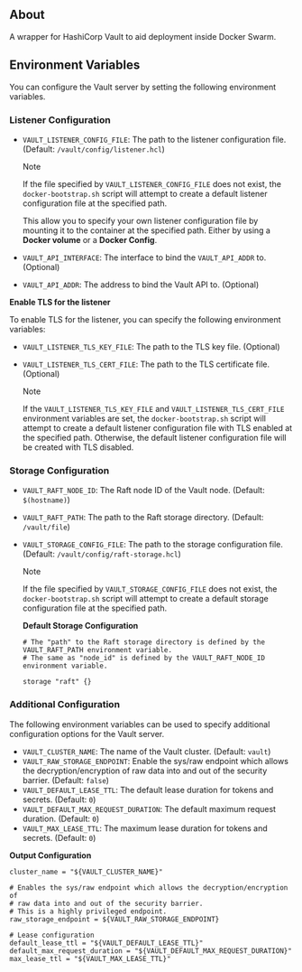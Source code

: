 ## About

A wrapper for HashiCorp Vault to aid deployment inside Docker Swarm.

## Environment Variables

You can configure the Vault server by setting the following environment variables.

### Listener Configuration

- `VAULT_LISTENER_CONFIG_FILE`: The path to the listener configuration file. (Default: `/vault/config/listener.hcl`)

    > [!NOTE]
    > If the file specified by `VAULT_LISTENER_CONFIG_FILE` does not exist, the `docker-bootstrap.sh` script will attempt to create a default listener configuration file at the specified path.
    >
    > This allow you to specify your own listener configuration file by mounting it to the container at the specified path. Either by using a **Docker volume** or a **Docker Config**.

- `VAULT_API_INTERFACE`: The interface to bind the `VAULT_API_ADDR` to. (Optional)
- `VAULT_API_ADDR`: The address to bind the Vault API to. (Optional)

**Enable TLS for the listener**

To enable TLS for the listener, you can specify the following environment variables:
- `VAULT_LISTENER_TLS_KEY_FILE`: The path to the TLS key file. (Optional)
- `VAULT_LISTENER_TLS_CERT_FILE`: The path to the TLS certificate file. (Optional)

    > [!NOTE]
    > If the `VAULT_LISTENER_TLS_KEY_FILE` and `VAULT_LISTENER_TLS_CERT_FILE` environment variables are set, the `docker-bootstrap.sh` script will attempt to create a default listener configuration file with TLS enabled at the specified path. Otherwise, the default listener configuration file will be created with TLS disabled.

### Storage Configuration

- `VAULT_RAFT_NODE_ID`: The Raft node ID of the Vault node. (Default: `$(hostname)`)
- `VAULT_RAFT_PATH`: The path to the Raft storage directory. (Default: `/vault/file`)
- `VAULT_STORAGE_CONFIG_FILE`: The path to the storage configuration file. (Default: `/vault/config/raft-storage.hcl`)

    > [!NOTE]
    > If the file specified by `VAULT_STORAGE_CONFIG_FILE` does not exist, the `docker-bootstrap.sh` script will attempt to create a default storage configuration file at the specified path.

    **Default Storage Configuration**
    ```hcl
    # The "path" to the Raft storage directory is defined by the VAULT_RAFT_PATH environment variable.
    # The same as "node_id" is defined by the VAULT_RAFT_NODE_ID environment variable.

    storage "raft" {}
    ```

### Additional Configuration

The following environment variables can be used to specify additional configuration options for the Vault server.

- `VAULT_CLUSTER_NAME`: The name of the Vault cluster. (Default: `vault`)
- `VAULT_RAW_STORAGE_ENDPOINT`: Enable the sys/raw endpoint which allows the decryption/encryption of raw data into and out of the security barrier. (Default: `false`)
- `VAULT_DEFAULT_LEASE_TTL`: The default lease duration for tokens and secrets. (Default: `0`)
- `VAULT_DEFAULT_MAX_REQUEST_DURATION`: The default maximum request duration. (Default: `0`)
- `VAULT_MAX_LEASE_TTL`: The maximum lease duration for tokens and secrets. (Default: `0`)

**Output Configuration**

```hcl
cluster_name = "${VAULT_CLUSTER_NAME}"

# Enables the sys/raw endpoint which allows the decryption/encryption of
# raw data into and out of the security barrier.
# This is a highly privileged endpoint.
raw_storage_endpoint = ${VAULT_RAW_STORAGE_ENDPOINT}

# Lease configuration
default_lease_ttl = "${VAULT_DEFAULT_LEASE_TTL}"
default_max_request_duration = "${VAULT_DEFAULT_MAX_REQUEST_DURATION}"
max_lease_ttl = "${VAULT_MAX_LEASE_TTL}"
```
